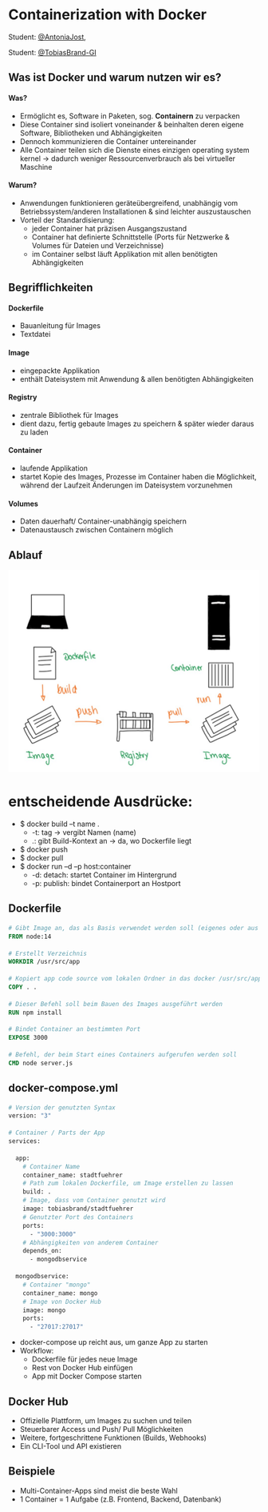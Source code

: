 # Containerization with Docker

Student: [@AntoniaJost](https://github.com/AntoniaJost),

Student: [@TobiasBrand-GI](https://github.com/TobiasBrand-GI)

## Was ist Docker und warum nutzen wir es?
#### Was?
- Ermöglicht es, Software in Paketen, sog. **Containern** zu verpacken
- Diese Container sind isoliert voneinander & beinhalten deren eigene Software, Bibliotheken und Abhängigkeiten
- Dennoch kommunizieren die Container untereinander 
- Alle Container teilen sich die Dienste eines einzigen operating system kernel -> dadurch weniger Ressourcenverbrauch als bei virtueller Maschine

####  Warum?
- Anwendungen funktionieren geräteübergreifend, unabhängig vom Betriebssystem/anderen Installationen & sind leichter auszustauschen
- Vorteil der Standardisierung:
    - jeder Container hat präzisen Ausgangszustand
    - Container hat definierte Schnittstelle (Ports für Netzwerke & Volumes für Dateien und Verzeichnisse)
    - im Container selbst läuft Applikation mit allen benötigten Abhängigkeiten

## Begrifflichkeiten

#### Dockerfile
- Bauanleitung für Images 
- Textdatei
#### Image
- eingepackte Applikation
- enthält Dateisystem mit Anwendung & allen benötigten Abhängigkeiten
#### Registry
- zentrale Bibliothek für Images
- dient dazu, fertig gebaute Images zu speichern & später wieder daraus zu laden
#### Container
- laufende Applikation
- startet Kopie des Images, Prozesse im Container haben die Möglichkeit, während der Laufzeit Änderungen im Dateisystem vorzunehmen
#### Volumes
- Daten dauerhaft/ Container-unabhängig speichern
- Datenaustausch zwischen Containern möglich

## Ablauf
![Bild zum Ablauf von Docker](https://github.com/AntoniaJost/geosoft2-2021/blob/main/containerization-with-docker/Docker%20Ablauf.jpg)

# entscheidende Ausdrücke:
- $ docker build –t name .
    - -t: tag -> vergibt Namen (name)
    - .: gibt Build-Kontext an -> da, wo Dockerfile liegt
- $ docker push
- $ docker pull
- $ docker run –d –p host:container
    - -d: detach: startet Container im Hintergrund
    - -p: publish: bindet Containerport an Hostport

## Dockerfile
```Dockerfile
# Gibt Image an, das als Basis verwendet werden soll (eigenes oder aus Registry)
FROM node:14

# Erstellt Verzeichnis
WORKDIR /usr/src/app

# Kopiert app code source vom lokalen Ordner in das docker /usr/src/app Arbeitsverzeichnis
COPY . .

# Dieser Befehl soll beim Bauen des Images ausgeführt werden
RUN npm install

# Bindet Container an bestimmten Port
EXPOSE 3000

# Befehl, der beim Start eines Containers aufgerufen werden soll
CMD node server.js
```

## docker-compose.yml
```Dockerfile
# Version der genutzten Syntax
version: "3"

# Container / Parts der App
services:

  app:
    # Container Name
    container_name: stadtfuehrer
    # Path zum lokalen Dockerfile, um Image erstellen zu lassen
    build: .
    # Image, dass vom Container genutzt wird
    image: tobiasbrand/stadtfuehrer
    # Genutzter Port des Containers
    ports:
      - "3000:3000"
    # Abhängigkeiten von anderem Container
    depends_on:
      - mongodbservice

  mongodbservice:
    # Container "mongo"
    container_name: mongo
    # Image von Docker Hub
    image: mongo
    ports:
      - "27017:27017"
```

- docker-compose up reicht aus, um ganze App zu starten
- Workflow:
    - Dockerfile für jedes neue Image
    - Rest von Docker Hub einfügen
    - App mit Docker Compose starten

## Docker Hub

- Offizielle Plattform, um Images zu suchen und teilen
- Steuerbarer Access und Push/ Pull Möglichkeiten
- Weitere, fortgeschrittene Funktionen (Builds, Webhooks)
- Ein CLI-Tool und API existieren

## Beispiele

- Multi-Container-Apps sind meist die beste Wahl
- 1 Container = 1 Aufgabe (z.B. Frontend, Backend, Datenbank)
